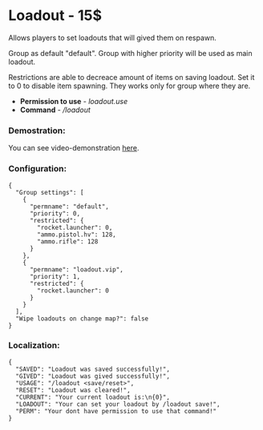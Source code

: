 Loadout - 15$
=================================================
Allows players to set loadouts that will gived them on respawn. 

Group as default "default". Group with higher priority will be used as main loadout. 

Restrictions are able to decreace amount of items on saving loadout. Set it to 0 to disable item spawning. They works only for group where they are. 

* **Permission to use** - *loadout.use*
* **Command** - */loadout*

### Demostration:
You can see video-demonstration [here]().

### Configuration:
```
{
  "Group settings": [
    {
      "permname": "default",
      "priority": 0,
      "restricted": {
        "rocket.launcher": 0,
        "ammo.pistol.hv": 128,
        "ammo.rifle": 128
      }
    },
    {
      "permname": "loadout.vip",
      "priority": 1,
      "restricted": {
        "rocket.launcher": 0
      }
    }
  ],
  "Wipe loadouts on change map?": false
}
```

### Localization:
```
{
  "SAVED": "Loadout was saved successfully!",
  "GIVED": "Loadout was gived successfully!",
  "USAGE": "/loadout <save/reset>",
  "RESET": "Loadout was cleared!",
  "CURRENT": "Your current loadout is:\n{0}",
  "LOADOUT": "Your can set your loadout by /loadout save!",
  "PERM": "Your dont have permission to use that command!"
}
```